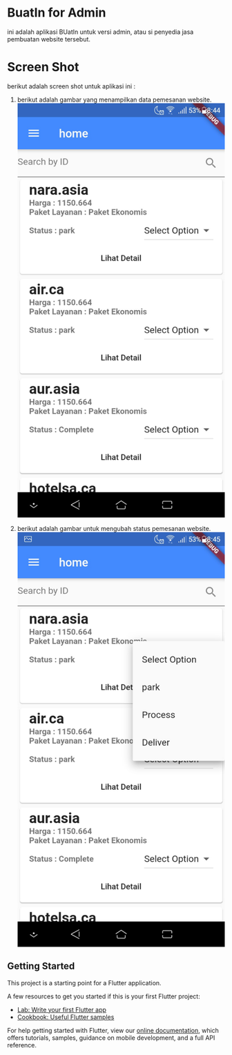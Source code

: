 # BuatIn for Admin

ini adalah aplikasi BUatIn untuk versi admin, atau si penyedia jasa pembuatan website tersebut.

# Screen Shot

berikut adalah screen shot untuk aplikasi ini : 

1. berikut adalah gambar yang menampilkan data pemesanan website.
![Image of BuatIn](https://github.com/QiuRRQ/BuatIn-for-Admin/blob/master/image/admin/admin1.jpg)

2. berikut adalah gambar untuk mengubah status pemesanan website.
![Image of BuatIn](https://github.com/QiuRRQ/BuatIn-for-Admin/blob/master/image/admin/admin2.jpg)

## Getting Started

This project is a starting point for a Flutter application.

A few resources to get you started if this is your first Flutter project:

- [Lab: Write your first Flutter app](https://flutter.dev/docs/get-started/codelab)
- [Cookbook: Useful Flutter samples](https://flutter.dev/docs/cookbook)

For help getting started with Flutter, view our 
[online documentation](https://flutter.dev/docs), which offers tutorials, 
samples, guidance on mobile development, and a full API reference.
